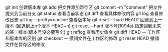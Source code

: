 git init							创建版本库
git add <file>						把文件添加暂存区
git commit -m "comment"				把文件提交到当前分支
git status							查看当前状态
git diff <file>						查看具体修改内容
git log								查看修改日志
git log --pretty=oneline			查看版本号
git reset --hard HEAD^				回退到上一版本 (回退到上n个版本 HEAD~n)
git reset --hard 版本号(1094a)		指定回到未来的某一版本(版本号没必要写全)
git reflog							查看历史命令
git diff HEAD -- <file>				工作区和版本库的区别
git checkout -- <file>				撤销文件在工作区的修改
git reset HEAD <file>				撤销文件在暂存区的修改


